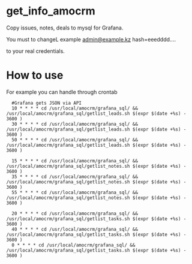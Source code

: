 # get_info_amocrm
Copy issues, notes, deals to mysql for Grafana.

You must to changeL
example
admin@example.kz
hash=eeedddd....

to your real credentials.

# How to use
For example you can handle through crontab
```
  #Grafana gets JSON via API 
  10 * * * * cd /usr/local/amocrm/grafana_sql/ && /usr/local/amocrm/grafana_sql/getlist_leads.sh $(expr $(date +%s) - 3600 )
  30 * * * * cd /usr/local/amocrm/grafana_sql/ && /usr/local/amocrm/grafana_sql/getlist_leads.sh $(expr $(date +%s) - 3600 )
  50 * * * * cd /usr/local/amocrm/grafana_sql/ && /usr/local/amocrm/grafana_sql/getlist_leads.sh $(expr $(date +%s) - 3600 ) 
  
  15 * * * * cd /usr/local/amocrm/grafana_sql/ && /usr/local/amocrm/grafana_sql/getlist_notes.sh $(expr $(date +%s) - 3600 )
  35 * * * * cd /usr/local/amocrm/grafana_sql/ && /usr/local/amocrm/grafana_sql/getlist_notes.sh $(expr $(date +%s) - 3600 )
  55 * * * * cd /usr/local/amocrm/grafana_sql/ && /usr/local/amocrm/grafana_sql/getlist_notes.sh $(expr $(date +%s) - 3600 )
  
  20 * * * * cd /usr/local/amocrm/grafana_sql/ && /usr/local/amocrm/grafana_sql/getlist_tasks.sh $(expr $(date +%s) - 3600 )
  40 * * * * cd /usr/local/amocrm/grafana_sql/ && /usr/local/amocrm/grafana_sql/getlist_tasks.sh $(expr $(date +%s) - 3600 )
  0 * * * * cd /usr/local/amocrm/grafana_sql/ && /usr/local/amocrm/grafana_sql/getlist_tasks.sh $(expr $(date +%s) - 3600 )
```
